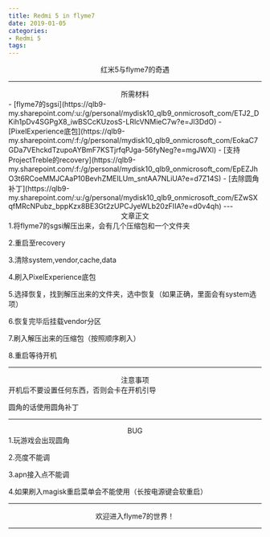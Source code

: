```yaml
---
title: Redmi 5 in flyme7
date: 2019-01-05
categories:
- Redmi 5
tags:
---
```


<center>红米5与flyme7的奇遇</center>

---
<center>所需材料</center>
- [flyme7的sgsi](https://qlb9-my.sharepoint.com/:u:/g/personal/mydisk10_qlb9_onmicrosoft_com/ETJ2_DKih1pDv4SGPgX8_iwBSCcKUzosS-LRlcVNMieC7w?e=Jl3DdO)
- [PixelExperience底包](https://qlb9-my.sharepoint.com/:f:/g/personal/mydisk10_qlb9_onmicrosoft_com/EokaC7GDa7VEhckdTzupoAYBmF7KSTjrfqPJga-56fyNeg?e=mgJWXl)
- [支持ProjectTreble的recovery](https://qlb9-my.sharepoint.com/:f:/g/personal/mydisk10_qlb9_onmicrosoft_com/EpEZJhO3t6RCoeMMJCAaP10BevhZMEILUm_sntAA7NLiUA?e=d7Z14S)
- [去除圆角补丁](https://qlb9-my.sharepoint.com/:u:/g/personal/mydisk10_qlb9_onmicrosoft_com/EZwSXqfMRcNPubz_bppKzx8BE3Gt2zUPCJyeWLb20zFIIA?e=d0v4qh)
---
<center>文章正文</center>
1.将flyme7的sgsi解压出来，会有几个压缩包和一个文件夹

2.重启至recovery

3.清除system,vendor,cache,data

4.刷入PixelExperience底包

5.选择恢复，找到解压出来的文件夹，选中恢复（如果正确，里面会有system选项）

6.恢复完毕后挂载vendor分区

7.刷入解压出来的压缩包（按照顺序刷入）

8.重启等待开机

---
<center>注意事项</center>
开机后不要设置任何东西，否则会卡在开机引导

圆角的话使用圆角补丁

---
<center>BUG</center>
1.玩游戏会出现圆角

2.亮度不能调

3.apn接入点不能调

4.如果刷入magisk重启菜单会不能使用（长按电源键会软重启）

---
<center>欢迎进入flyme7的世界！</center>

---
